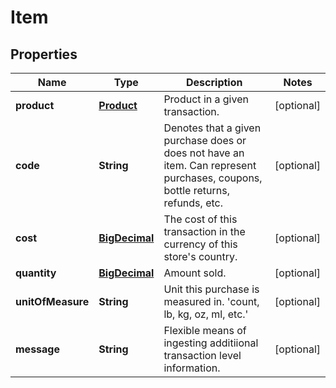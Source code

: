 
# Item

## Properties
Name | Type | Description | Notes
------------ | ------------- | ------------- | -------------
**product** | [**Product**](Product.md) | Product in a given transaction. |  [optional]
**code** | **String** | Denotes that a given purchase does or does not have an item. Can represent purchases, coupons, bottle returns, refunds, etc. |  [optional]
**cost** | [**BigDecimal**](BigDecimal.md) | The cost of this transaction in the currency of this store&#39;s country. |  [optional]
**quantity** | [**BigDecimal**](BigDecimal.md) | Amount sold. |  [optional]
**unitOfMeasure** | **String** | Unit this purchase is measured in. &#39;count, lb, kg, oz, ml, etc.&#39; |  [optional]
**message** | **String** | Flexible means of ingesting additiional transaction level information. |  [optional]



